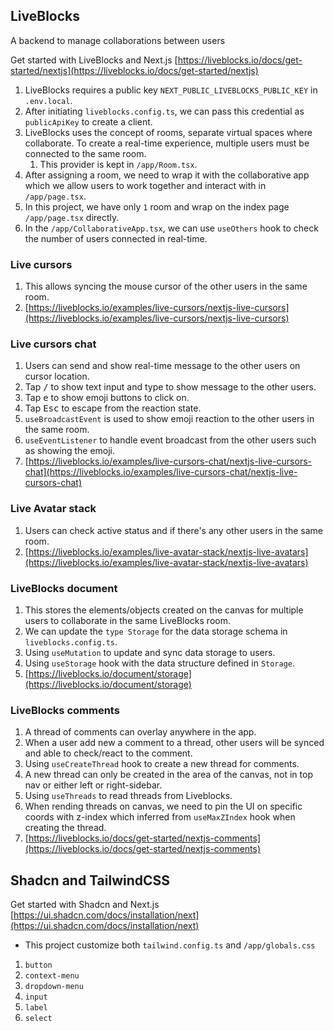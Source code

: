 ## LiveBlocks
A backend to manage collaborations between users

Get started with LiveBlocks and Next.js [https://liveblocks.io/docs/get-started/nextjs](https://liveblocks.io/docs/get-started/nextjs)

1. LiveBlocks requires a public key `NEXT_PUBLIC_LIVEBLOCKS_PUBLIC_KEY` in `.env.local`. 
2. After initiating `liveblocks.config.ts`, we can pass this credential as `publicApiKey` to create a client.
3. LiveBlocks uses the concept of rooms, separate virtual spaces where collaborate. To create a real-time experience, multiple users must be connected to the same room.
   1. This provider is kept in `/app/Room.tsx`. 
4. After assigning a room, we need to wrap it with the collaborative app which we allow users to work together and interact with in `/app/page.tsx`. 
5. In this project, we have only `1` room and wrap on the index page `/app/page.tsx` directly. 
6. In the `/app/CollaborativeApp.tsx`, we can use `useOthers` hook to check the number of users connected in real-time. 

### Live cursors

1. This allows syncing the mouse cursor of the other users in the same room. 
2. [https://liveblocks.io/examples/live-cursors/nextjs-live-cursors](https://liveblocks.io/examples/live-cursors/nextjs-live-cursors)

### Live cursors chat
1. Users can send and show real-time message to the other users on cursor location.
2. Tap <kbd>/</kbd> to show text input and type to show message to the other users.
3. Tap <kbd>e</kbd> to show emoji buttons to click on.
4. Tap <kbd>Esc</kbd> to escape from the reaction state. 
5. `useBroadcastEvent` is used to show emoji reaction to the other users in the same room. 
6. `useEventListener` to handle event broadcast from the other users such as showing the emoji. 
7. [https://liveblocks.io/examples/live-cursors-chat/nextjs-live-cursors-chat](https://liveblocks.io/examples/live-cursors-chat/nextjs-live-cursors-chat)

### Live Avatar stack
1. Users can check active status and if there's any other users in the same room.
2. [https://liveblocks.io/examples/live-avatar-stack/nextjs-live-avatars](https://liveblocks.io/examples/live-avatar-stack/nextjs-live-avatars)

### LiveBlocks document
1. This stores the elements/objects created on the canvas for multiple users to collaborate in the same LiveBlocks room. 
2. We can update the `type Storage` for the data storage schema in `liveblocks.config.ts`.
3. Using `useMutation` to update and sync data storage to users. 
4. Using `useStorage` hook with the data structure defined in `Storage`.
5. [https://liveblocks.io/document/storage](https://liveblocks.io/document/storage)

### LiveBlocks comments
1. A thread of comments can overlay anywhere in the app.
2. When a user add new a comment to a thread, other users will be synced and able to check/react to the comment.
3. Using `useCreateThread` hook to create a new thread for comments.
4. A new thread can only be created in the area of the canvas, not in top nav or either left or right-sidebar. 
5. Using `useThreads` to read threads from Liveblocks. 
6. When rending threads on canvas, we need to pin the UI on specific coords with z-index which inferred from `useMaxZIndex` hook when creating the thread. 
7. [https://liveblocks.io/docs/get-started/nextjs-comments](https://liveblocks.io/docs/get-started/nextjs-comments)

## Shadcn and TailwindCSS

Get started with Shadcn and Next.js [https://ui.shadcn.com/docs/installation/next](https://ui.shadcn.com/docs/installation/next)

- This project customize both `tailwind.config.ts` and `/app/globals.css`

1. `button`
2. `context-menu`
3. `dropdown-menu`
4. `input`
5. `label`
6. `select`
